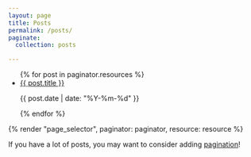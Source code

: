 ```yaml
---
layout: page
title: Posts
permalink: /posts/
paginate:
  collection: posts

---
```

<ul>
  {% for post in paginator.resources  %}
    <li>
      <a href="{{ post.relative_url }}">{{ post.title }}</a>
      <p>   {{ post.date | date: "%Y-%m-%d" }} </p>
    </li>
  {% endfor %}
</ul>

<script>
  const checkbox = document.querySelector('sl-checkbox');
  checkbox.addEventListener('sl-change', event => {
    console.log(event.target.checked ? 'checked' : 'not checked');
  });
</script>

{% render "page_selector", paginator: paginator, resource: resource %}


If you have a lot of posts, you may want to consider adding [pagination](https://www.bridgetownrb.com/docs/content/pagination)!
